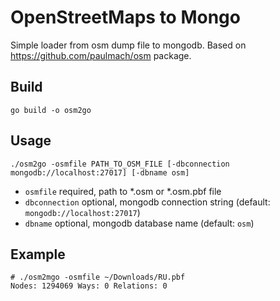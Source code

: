 # OpenStreetMaps to Mongo

Simple loader from osm dump file to mongodb. Based on https://github.com/paulmach/osm package.

## Build

`go build -o osm2go`

## Usage

`./osm2go -osmfile PATH_TO_OSM_FILE [-dbconnection mongodb://localhost:27017] [-dbname osm]`

* `osmfile` required, path to *.osm or *.osm.pbf file
* `dbconnection` optional, mongodb connection string (default: `mongodb://localhost:27017`) 
* `dbname` optional, mongodb database name (default: `osm`) 

## Example

```
# ./osm2mgo -osmfile ~/Downloads/RU.pbf
Nodes: 1294069 Ways: 0 Relations: 0
```